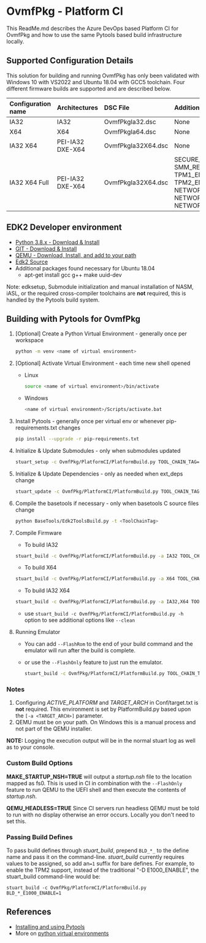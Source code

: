 # OvmfPkg - Platform CI

This ReadMe.md describes the Azure DevOps based Platform CI for OvmfPkg and how
to use the same Pytools based build infrastructure locally.

## Supported Configuration Details

This solution for building and running OvmfPkg has only been validated with Windows 10
with VS2022 and Ubuntu 18.04 with GCC5 toolchain. Four different firmware builds are
supported and are described below.

| Configuration name      | Architectures      | DSC File            |Additional Flags |
| :----                   | :-----             | :----               | :----           |
| IA32                    | IA32               | OvmfPkgIa32.dsc     | None            |
| X64                     | X64                | OvmfPkgIa64.dsc     | None            |
| IA32 X64                | PEI-IA32 DXE-X64   | OvmfPkgIa32X64.dsc  | None            |
| IA32 X64 Full           | PEI-IA32 DXE-X64   | OvmfPkgIa32X64.dsc  | SECURE_BOOT_ENABLE=1 SMM_REQUIRE=1 TPM1_ENABLE=1 TPM2_ENABLE=1 NETWORK_TLS_ENABLE=1 NETWORK_IP6_ENABLE=1 NETWORK_HTTP_BOOT_ENABLE=1 |

## EDK2 Developer environment

- [Python 3.8.x - Download & Install](https://www.python.org/downloads/)
- [GIT - Download & Install](https://git-scm.com/download/)
- [QEMU - Download, Install, and add to your path](https://www.qemu.org/download/)
- [Edk2 Source](https://github.com/tianocore/edk2)
- Additional packages found necessary for Ubuntu 18.04
  - apt-get install gcc g++ make uuid-dev

Note: edksetup, Submodule initialization and manual installation of NASM, iASL, or
the required cross-compiler toolchains are **not** required, this is handled by the
Pytools build system.

## Building with Pytools for OvmfPkg

1. [Optional] Create a Python Virtual Environment - generally once per workspace

    ``` bash
    python -m venv <name of virtual environment>
    ```

2. [Optional] Activate Virtual Environment - each time new shell opened
    - Linux

      ```bash
      source <name of virtual environment>/bin/activate
      ```

    - Windows

      ``` bash
      <name of virtual environment>/Scripts/activate.bat
      ```

3. Install Pytools - generally once per virtual env or whenever pip-requirements.txt changes

    ``` bash
    pip install --upgrade -r pip-requirements.txt
    ```

4. Initialize & Update Submodules - only when submodules updated

    ``` bash
    stuart_setup -c OvmfPkg/PlatformCI/PlatformBuild.py TOOL_CHAIN_TAG=<TOOL_CHAIN_TAG> -a <TARGET_ARCH>
    ```

5. Initialize & Update Dependencies - only as needed when ext_deps change

    ``` bash
    stuart_update -c OvmfPkg/PlatformCI/PlatformBuild.py TOOL_CHAIN_TAG=<TOOL_CHAIN_TAG> -a <TARGET_ARCH>
    ```

6. Compile the basetools if necessary - only when basetools C source files change

    ``` bash
    python BaseTools/Edk2ToolsBuild.py -t <ToolChainTag>
    ```

7. Compile Firmware
    - To build IA32

    ``` bash
    stuart_build -c OvmfPkg/PlatformCI/PlatformBuild.py -a IA32 TOOL_CHAIN_TAG=<TOOL_CHAIN_TAG>
    ```

    - To build X64

    ``` bash
    stuart_build -c OvmfPkg/PlatformCI/PlatformBuild.py -a X64 TOOL_CHAIN_TAG=<TOOL_CHAIN_TAG>
    ```

    - To build IA32 X64

    ``` bash
    stuart_build -c OvmfPkg/PlatformCI/PlatformBuild.py -a IA32,X64 TOOL_CHAIN_TAG=<TOOL_CHAIN_TAG>
    ```

    - use `stuart_build -c OvmfPkg/PlatformCI/PlatformBuild.py -h` option to see additional
    options like `--clean`

8. Running Emulator
    - You can add `--FlashRom` to the end of your build command and the emulator will run after the
    build is complete.
    - or use the `--FlashOnly` feature to just run the emulator.

      ``` bash
      stuart_build -c OvmfPkg/PlatformCI/PlatformBuild.py TOOL_CHAIN_TAG=<TOOL_CHAIN_TAG> -a <TARGET_ARCH> --FlashOnly
      ```

### Notes

1. Configuring *ACTIVE_PLATFORM* and *TARGET_ARCH* in Conf/target.txt is **not** required. This
   environment is set by PlatformBuild.py based upon the `[-a <TARGET_ARCH>]` parameter.
2. QEMU must be on your path.  On Windows this is a manual process and not part of the QEMU installer.

**NOTE:** Logging the execution output will be in the normal stuart log as well as to your console.

### Custom Build Options

**MAKE_STARTUP_NSH=TRUE** will output a *startup.nsh* file to the location mapped as fs0. This is
used in CI in combination with the `--FlashOnly` feature to run QEMU to the UEFI shell and then execute
the contents of *startup.nsh*.

**QEMU_HEADLESS=TRUE** Since CI servers run headless QEMU must be told to run with no display otherwise
an error occurs. Locally you don't need to set this.

### Passing Build Defines

To pass build defines through _stuart_build_, prepend `BLD_*_` to the define name and pass it on the
command-line.  *stuart_build* currently requires values to be assigned, so add an`=1` suffix for bare defines.
For example, to enable the TPM2 support, instead of the traditional "-D E1000_ENABLE", the stuart_build
command-line would be:

`stuart_build -c OvmfPkg/PlatformCI/PlatformBuild.py BLD_*_E1000_ENABLE=1`

## References

- [Installing and using Pytools](https://github.com/tianocore/edk2-pytool-extensions/blob/master/docs/using.md#installing)
- More on [python virtual environments](https://docs.python.org/3/library/venv.html)
